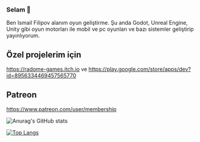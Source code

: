 ### Selam 👋

Ben Ismail Filipov alanım oyun geliştirme. Şu anda Godot, Unreal Engine, Unity gibi oyun motorları ile mobil ve pc oyunları ve bazı sistemler geliştirip yayınlıyorum.

## Özel projelerim için
https://radome-games.itch.io ve https://play.google.com/store/apps/dev?id=8956334469457565770

## Patreon
https://www.patreon.com/user/membership

![Anurag's GitHub stats](https://github-readme-stats.vercel.app/api?username=ismailgamedev&show_icons=true&theme=radical)

[![Top Langs](https://github-readme-stats.vercel.app/api/top-langs/?username=ismailgamedev&layout=compact&show_icons=true&theme=radical)](https://github.com/anuraghazra/github-readme-stats)

